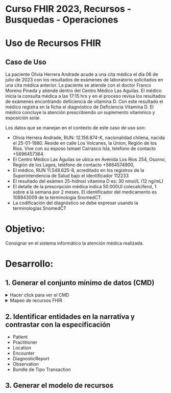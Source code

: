 # Curso FHIR 2023, Recursos - Busquedas - Operaciones #

# Uso de Recursos FHIR #
## Caso de Uso ##

La paciente Olivia Herrera Andrade acude a una cita médica el día 06 de julio de 2023 con los resultados de exámenes de laboratorio solicitados en una cita médica anterior. 
La paciente se atiende con el doctor Franco Moreno Pineda y atiende dentro del Centro Médico Las Aguilas.
El médico inicia la consulta médica a las 17:15 hrs y en el proceso revisa los resultados de exámenes encontrando deficiencia de vitamina D. Con este resultado el médico registra en la ficha el diagnóstico de Deficiencia Vitamina D.
El médico concluye la atención prescribiendo un suplemento vitamínico y exposición solar.

Los datos que se manejan en el contexto de este caso de uso son:
* Olivia Herrera Andrade, RUN: 12.156.874-K, nacionalidad chilena, nacida el 25-01-1980. Reside en calle Los Volcanes, la Union, Región de los Ríos. Vive con su esposo Ismael Carrasco Isla, telefono de contacto +5696457364.
* El Centro Médico Las Águilas se ubica en Avenida Los Ríos 254,  Osorno, Región de los Lagos, teléfono de contacto +5664574900,
* El médico, RUN 11.548.625-8, acreditado en los registros de la Superintendencia de Salud bajo el identificador 112233
* El resultado del exámen 25-hidroxi vitamina D es: 30 nmol/L (12 ng/mL)
* El detalle de la prescripción médica indica 50.000UI colecalciferol, 1 sobre a la semana por 2 meses. El identificador del medicamento es 108943009 de la terminología SnomedCT.
* La codificación del diagnóstico se debe expresar usando la terminologías SnomedCT

# Objetivo: #
Consignar en el sistema informático la atención médica realizada.


# Desarrollo: #

## 1. Generar el conjunto mínimo de datos (CMD) ##


<details><summary>Hacer click para ver el CMD</summary>

|	N°	|	Atributo	|	"Requerido Opcional"	|	Descripción	|	Ejemplo	|
|	---	|	---	|	---	|	---	|	---	|
|	1	|	RUN del Paciente	|	R	|	Identificador Nacional de Personas en Chile. El formato se debe especificar con puntos y guion.	|	12.156.874-K	|
|	2	|	Nombre del Paciente	|	R	|	Nombres del Paciente	|	Olivia	|
|	3	|	Apellido Paterno del Paciente	|	R	|	Apellido paterno del paciente	|	Herrera	|
|	4	|	Apellido Materno del Paciente	|	O	|	Apellido materno del paciente, si lo tiene.	|	Andrade	|
|	5	|	Nacionalidad	|	R	|	Nacionalidad de origen del paciente	|	Chilena	|
|	6	|	Fecha nacimiento	|	R	|	Corresponde a fecha de nacimiento que se indica en el certificado de nacimiento. Y el formato sería: YYYY-MM-DD	|	25-01-1980	|
|	7	|	Sexo	|	R	|	Corresponde al sexo que figura en su documento de identificación nacional	|	femenino	|
|	8	|	Dirección	|	R	|	La concatenación completa de la dirección siguiendo el orden Calle, Nro, Comuna, Región	|	Calle Los Volcanes, La Union, Región de Los Ríos	|
|	9	|	Comuna	|	R	|	La comuna en donde reside el paciente	|	La Unión	|
|	10	|	Region	|	R	|	La región asociada a la comuna	|	Región de Los Lagos	|
|	11	|	Contacto de la pareja	|	O	|	Un dato de contacto para contactar al paciente en caso de no lograrlo.	|	Ismael Carrasco Isla, su esposo, Telefono +5696457364	|
|	12	|	Nombre Centro Medico	|	R	|	El nombre del Centro Médico	|		|
|	13	|	Direccion Cento Medico	|	R	|	La concatenación completa de la dirección siguiendo el orden Calle, Nro, Comuna, Región	|	Avenida Los Ríos 254, Osorno, Región de Los Lagos	|
|	14	|	Telefono Centro Médico	|	R	|	Telefono de contacto del Centro Médico	|	5664574900	|
|	15	|	Nombre del Medico	|	R	|	Nombre del Médico	|	Franco	|
|	16	|	Apellido Paterno	|	R	|	Apellido paterno del médico	|	Moreno	|
|	17	|	Apellido Materno	|	O	|	Apellido materno del médico, si lo tiene	|	Pineda	|
|	18	|	Run Medico	|	R	|	Identificador Nacional de Personas en Chile. El formato se debe especificar con puntos y guion.	|	11.548.625-8	|
|	19	|	N° Registro SIS	|	R	|	Identificador de Prestador Individual otorgado por la Superintendencia de Salud	|	112233	|
|	20	|	Fecha atención medica	|	R	|	La fecha en que ocurre la atención médica	|	06-06-2023 17:15	|
|	21	|	Diagnóstico realizado	|	R	|	Glosa del diagnostico. Corresponde a que el médico escribe de puño y letra	|		|
|	22	|	Diagnostico SnomedCT	|	R	|	Codigo y glosa Snomed del diagnostico 	|		|
|	23	|	Nombre de/los examen/es	|	R	|		|		|
|	24	|	Resultados	|	R	|		|		|
|	25	|	Prescripción medicamentos	|	R	|	Codigo y Glosa Snomed del medicamento	|	Colecalciferol 50.000 UI	|
|	26	|	Dosis y vía de administración	|	R	|	Cantidad diaría y por cuanto tiempo se debe ingerir el medicamento y la vía de administración	|	"1 sobre a la semana durante dos meses. 
Vía oral"	|
|	27	|	Otras indicaciones	|	O	|	Otras indicaciones que no requieren medicamentos, por ejemplo, hidratación, masajes, aplicación de algún dispositivo	|	Exposición controlada a rayos UV. 30 mins diarios por la mañana.	|
|	28	|	Fecha de la prescripcion	|	R	|	Fecha en que se emite la prescripción	|		|
|	29	|	Médico que prescribe	|	R	|		|	Franco Moreno Pineda	|

</details>



<details><summary>Mapeo de recursos FHIR</summary>


</details>


## 2. Identificar entidades en la narrativa y contrastar con la especificación ##

* Patient
* Practitioner
* Location
* Encounter
* DiagnosticReport
* Observation
* Bundle de Tipo Transaction


## 3. Generar el modelo de recursos ##

